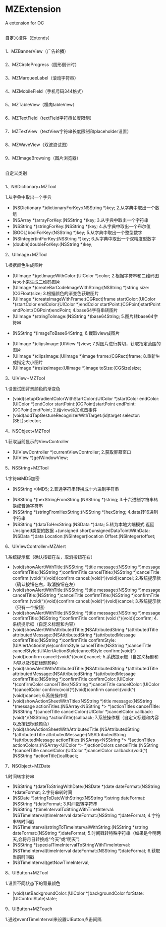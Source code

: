 # MZExtension
A extension for OC

##
自定义控件（Extends）

###
1、MZBannerView（广告轮播）

###
2、MZCircleProgress（圆形倒计时）

###
3、MZMarqueeLabel（滚动字符串）

###
4、MZMobileField（手机号码344格式）

###
5、MZTableView（横向tableView）

###
6、MZTextField（textField字符串长度限制）

###
7、MZTextView（textView字符串长度限制和placeholder设置）

###
8、MZWaveView（双波浪试图）

###
9、MZImageBrowsing（图片浏览器）


##
自定义类别

###
1、NSDictionary+MZTool

1.从字典中取出一个字典
- (NSDictionary *)dictionaryForKey:(NSString *)key;
2.从字典中取出一个数组
- (NSArray *)arrayForKey:(NSString *)key;
3.从字典中取出一个字符串
- (NSString *)stringForKey:(NSString *)key;
4.从字典中取出一个布尔值
- (BOOL)boolForKey:(NSString *)key;
5.从字典中取出一个整型数字
- (NSInteger)intForKey:(NSString *)key;
6.从字典中取出一个双精度型数字
- (double)doubleForKey:(NSString *)key;

2、UIImage+MZTool

1.根据颜色生成图片
+ (UIImage *)getImageWithColor:(UIColor *)color;
2.根据字符串和二维码图片大小来生成二维码图片
+ (UIImage *)createBarCodeImageWithString:(NSString *)string size:(CGFloat)size;
3.根据颜色的渐变色获取图片
+ (UIImage *)createImageWithFrame:(CGRect)frame startColor:(UIColor *)startColor endColor:(UIColor *)endColor startPoint:(CGPoint)startPoint endPoint:(CGPoint)endPoint;
4.base64字符串转图片
+ (UIImage *)stringToImage:(NSString *)base64String;
5.图片转base64字符串
- (NSString *)imageToBase64String;
6.截取view成图片
+ (UIImage *)clipsImage:(UIView *)view;
7.对图片进行剪切，获取指定范围的图片
+ (UIImage *)clipsImage:(UIImage *)image frame:(CGRect)frame;
8.重新生成指定大小图片
+ (UIImage *)resizeImage:(UIImage *)image toSize:(CGSize)size;

3、UIView+MZTool

1.设置试图背景颜色的渐变色
- (void)setupGradientColorWithStartColor:(UIColor *)startColor endColor:(UIColor *)endColor startPoint:(CGPoint)startPoint endPoint:(CGPoint)endPoint;
2.给view添加点击事件
- (void)addTapGestureRecognizerWithTarget:(id)target selector:(SEL)selector;

4、NSObject+MZTool

1.获取当前显示的ViewController
+ (UIViewController *)currentViewController;
2.获取屏幕窗口
+ (UIView *)getWindowView;

5、NSString+MZTool

1.字符串MD5加密
- (NSString *)MD5;
2.普通字符串转换成十六进制字符串
+ (NSString *)hexStringFromString:(NSString *)string;
3.十六进制字符串转换成普通字符串
+ (NSString *)stringFromHexString:(NSString *)hexString;
4.data转16进制字符串
+ (NSString *)dataToHexString:(NSData *)data;
5.转为本地大端模式 返回Unsigned类型的数据
+(unsigned short)unsignedDataTointWithData:(NSData *)data Location:(NSInteger)location Offset:(NSInteger)offset;

6、UIViewController+MZAlert

1.系统提示框（确认按钮在左，取消按钮在右）
- (void)showAlertWithTitle:(NSString *)title message:(NSString *)message confirmTitle:(NSString *)confirmTitle cancelTitle:(NSString *)cancelTitle confirm:(void(^)(void))confirm cancel:(void(^)(void))cancel;
2.系统提示款（确认按钮在右，取消按钮在左）
- (void)showAlertWithTitle:(NSString *)title message:(NSString *)message cancelTitle:(NSString *)cancelTitle confirmTitle:(NSString *)confirmTitle confirm:(void(^)(void))confirm cancel:(void(^)(void))cancel;
3.系统提示款（只有一个按钮）
- (void)showAlertWithTitle:(NSString *)title message:(NSString *)message confirmTitle:(NSString *)confirmTitle confirm:(void (^)(void))confirm;
4.系统提示框（自定义标题和内容）
- (void)showAlertWithAttributedTitle:(NSAttributedString *)attributedTitle attributedMessage:(NSAttributedString *)attributedMessage confirmTitle:(NSString *)confirmTitle confirmStyle:(UIAlertActionStyle)confirmStyle cancelTitle:(NSString *)cancelTitle cancelStyle:(UIAlertActionStyle)cancelStyle confirm:(void(^)(void))confirm cancel:(void(^)(void))cancel;
5.系统提示框（自定义标题和内容以及按钮标题颜色）
- (void)showAlertWithAttributedTitle:(NSAttributedString *)attributedTitle attributedMessage:(NSAttributedString *)attributedMessage confirmTitle:(NSString *)confirmTitle confirmColor:(UIColor *)confirmColor cancelTitle:(NSString *)cancelTitle cancelColor:(UIColor *)cancelColor confirm:(void(^)(void))confirm cancel:(void(^)(void))cancel;
6.系统操作框
- (void)showActionSheetWithTitle:(NSString *)title message:(NSString *)message actionTitles:(NSArray<NSString *> *)actionTitles cancelTitle:(NSString *)cancelTitle cancelColor:(UIColor *)cancelColor callback:(void(^)(NSString *actionTitle))callback;
7.系统操作框（自定义标题和内容以及按钮标题颜色）
- (void)showActionSheetWithAttributedTitle:(NSAttributedString *)attributedTitle attributedMessage:(NSAttributedString *)attributedMessage actionTitles:(NSArray<NSString *> *)actionTitles actionColors:(NSArray<UIColor *> *)actionColors cancelTitle:(NSString *)cancelTitle cancelColor:(UIColor *)cancelColor callback:(void(^)(NSString *actionTitle))callback;

7、NSObject+MZDate

1.时间转字符串
+ (NSString *)dateToStringWithDate:(NSDate *)date dateFormat:(NSString *)dateFormat;
2.字符串转时间
+ (NSDate *)stringToDateWithString:(NSString *)string dateFormat:(NSString *)dateFormat;
3.时间戳转字符串
+ (NSString *)timeIntervalToStringWithTimeInterval:(NSTimeInterval)timeInterval dateFormat:(NSString *)dateFormat;
4.字符串转时间戳
+ (NSTimeInterval)stringToTimeIntervalWithString:(NSString *)string dateFormat:(NSString *)dateFormat;
5.时间戳转特殊字符串（如果是今明两天,会将月日转换成“今天”或“明天”）
+ (NSString *)specialTimeIntervalToStringWithTimeInterval:(NSTimeInterval)timeInterval dateFormat:(NSString *)dateFormat;
6.获取当前时间戳
+ (NSTimeInterval)getNowTimeInterval;

8、UIButton+MZTool

1.设置不同状态下的背景颜色
- (void)setBackgroundColor:(UIColor *)backgroundColor forState:(UIControlState)state;

9、UIButton+MZTouch

1.通过eventTimeInterval来设置UIButton点击间隔

